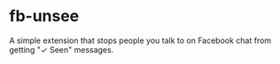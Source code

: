 fb-unsee
========

A simple extension that stops people you talk to on Facebook chat from getting "✓ Seen" messages.
